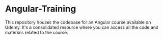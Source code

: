 # Angular-Training
This repository houses the codebase for an Angular course available on Udemy. It's a consolidated resource where you can access all the code and materials related to the course.
